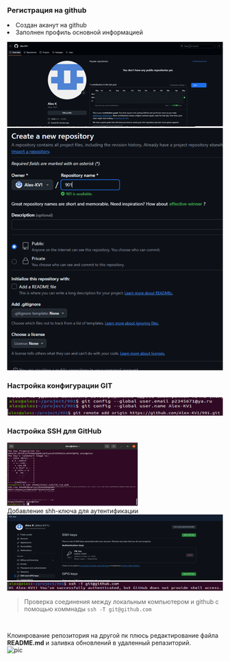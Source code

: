 ### Регистрация на github <br>

<li> Создан аканут на github
<li> Заполнен профиль основной информацией<br>

![pic](pic/1.png "")<br>
![pic](pic/2.png "")<br>
### Настройка конфигурации GIT
![pic](pic/4.png "Добавление удаленного репозитория")<br>
### Настройка SSH для GitHub
![pic](pic/3.png "Генерация shh-ключа")<br>
Добавление shh-ключа для аутентификации<br>
![pic](pic/4.1.png "Добавление shh-ключа")<br>
![pic](pic/6.png "")<br>
>Проверка соединения между локальным компьютером и github с помощью коммнады
```ssh -T git@github.com```<br>

<br>

Клоинрование репозитория на другой пк плюсь редактирование файла **README.md** и заливка обновлений в удаленный репазиторий.<br>
![pic](pic/7.png "Добавление shh-ключа")<br>
